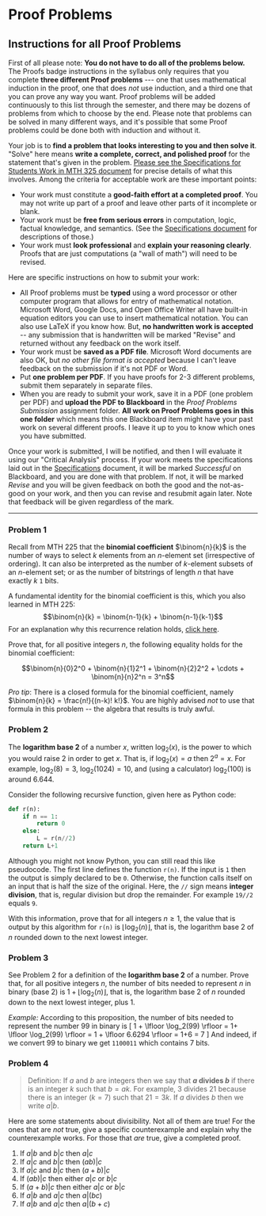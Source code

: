 # Proof Problems 

## Instructions for all Proof Problems 

First of all please note: **You do not have to do all of the problems below.** The Proofs badge instructions in the syllabus only requires that you complete **three different Proof problems** --- one that uses mathematical induction in the proof, one that does *not* use induction, and a third one that you can prove any way you want. Proof problems will be added continuously to this list through the semester, and there may be dozens of problems from which to choose by the end. Please note that problems can be solved in many different ways, and it's possible that some Proof problems could be done both with induction and without it. 

Your job is to **find a problem that looks interesting to you and then solve it**. "Solve" here means **write a complete, correct, and polished proof** for the statement that's given in the problem. [Please see the Specifications for Students Work in MTH 325 document](https://hackmd.io/lD6oyEN5RdiUi_wdg-rkZg) for precise details of what this involves. Among the criteria for acceptable work are these important points: 

- Your work must constitute a **good-faith effort at a completed proof**. You may not write up part of a proof and leave other parts of it incomplete or blank. 
- Your work must be **free from serious errors** in computation, logic, factual knowledge, and semantics. (See the [Specifications document](https://hackmd.io/lD6oyEN5RdiUi_wdg-rkZg) for descriptions of those.)
- Your work must **look professional** and **explain your reasoning clearly**. Proofs that are just computations (a "wall of math") will need to be revised. 

Here are specific instructions on how to submit your work: 

- All Proof problems must be **typed** using a word processor or other computer program that allows for entry of mathematical notation. Microsoft Word, Google Docs, and Open Office Writer all have built-in equation editors you can use to insert mathematical notation. You can also use LaTeX if you know how. But, **no handwritten work is accepted** -- any submission that is handwritten will be marked "Revise" and returned without any feedback on the work itself. 
- Your work must be **saved as a PDF file**. Microsoft Word documents are also OK, but *no other file format is accepted* because I can't leave feedback on the submission if it's not PDF or Word. 
- Put **one problem per PDF**. If you have proofs for 2-3 different problems, submit them separately in separate files. 
- When you are ready to submit your work, save it in a PDF (one problem per PDF) and **upload the PDF to Blackboard** in the *Proof Problems Submission* assignment folder. **All work on Proof Problems goes in this one folder** which means this one Blackboard item might have your past work on several different proofs. I leave it up to you to know which ones you have submitted. 


Once your work is submitted, I will be notified, and then I will evaluate it using our "Critical Analysis" process. If your work meets the specifications laid out in the [Specifications](https://hackmd.io/lD6oyEN5RdiUi_wdg-rkZg) document, it will be marked *Successful* on Blackboard, and you are done with that problem. If not, it will be marked *Revise* and you will be given feedback on both the good and the not-as-good on your work, and then you can revise and resubmit again later. Note that feedback will be given regardless of the mark. 



---



### Problem 1

Recall from MTH 225 that the **binomial coefficient** $\binom{n}{k}$ is the number of ways to select $k$ elements from an $n$-element set (irrespective of ordering). It can also be interpreted as the number of $k$-element subsets of an $n$-element set; or as the number of bitstrings of length $n$ that have exactly $k$ `1` bits. 

A fundamental identity for the binomial coefficient is this, which you also learned in MTH 225: 
$$\binom{n}{k} = \binom{n-1}{k} + \binom{n-1}{k-1}$$
For an explanation why this recurrence relation holds, [click here](https://vimeo.com/714228899).

Prove that, for all positive integers $n$, the following equality holds for the binomial coefficient: 

$$\binom{n}{0}2^0 + \binom{n}{1}2^1 + \binom{n}{2}2^2 + \cdots + \binom{n}{n}2^n = 3^n$$

*Pro tip*: There is a closed formula for the binomial coefficient, namely $\binom{n}{k} = \frac{n!}{(n-k)! k!}$. You are highly advised *not* to use that formula in this problem -- the algebra that results is truly awful. 


### Problem 2

The **logarithm base 2** of a number $x$, written $\log_2(x)$, is the power to which you would raise $2$ in order to get $x$. That is, if $\log_2(x) = a$ then $2^a = x$. For example, $\log_2(8) = 3$, $\log_2(1024) = 10$, and (using a calculator) $\log_2(100)$ is around $6.644$. 

Consider the following recursive function, given here as Python code: 

```python
def r(n):
	if n == 1: 
		return 0
	else:
		L = r(n//2)
	return L+1
```
Although you might not know Python, you can still read this like pseudocode. The first line defines the function `r(n)`. If the input is `1` then the output is simply declared to be `0`. Otherwise, the function calls itself on an input that is half the size of the original. Here, the `//` sign means **integer division**, that is, regular division but drop the remainder. For example `19//2` equals `9`.

With this information, prove that for all integers $n \geq 1$, the value that is output by this algorithm for `r(n)` is $\lfloor \log_2(n) \rfloor$, that is, the logarithm base 2 of $n$ rounded down to the next lowest integer. 

### Problem 3

See Problem 2 for a definition of the **logarithm base 2** of a number. Prove that, for all positive integers $n$, the number of bits needed to represent $n$ in binary (base 2) is $1 + \lfloor \log_2(n) \rfloor$, that is, the logarithm base 2 of $n$ rounded down to the next lowest integer, plus 1. 

*Example:* According to this proposition, the number of bits needed to represent the number 99 in binary is 
\[ 1 + \lfloor \log_2(99) \rfloor = 1+ \lfloor \log_2(99) \rfloor = 1 + \lfloor 6.6294 \rfloor = 1+6 = 7 \]
And indeed, if we convert 99 to binary we get `1100011` which contains 7 bits. 

### Problem 4 

>Definition: If $a$ and $b$ are integers then we say that **$a$ divides $b$** if there is an integer $k$ such that $b = ak$. For example, $3$ divides $21$ because there is an integer ($k=7$) such that $21 = 3k$. If $a$ divides $b$ then we write $a | b$. 

Here are some statements about divisibility. Not all of them are true! For the ones that are *not* true, give a specific counterexample and explain why the counterexample works. For those that *are* true, give a completed proof. 

1. If $a|b$ and $b|c$ then $a|c$
2. If $a|c$ and $b|c$ then $(ab)|c$ 
3. If $a|c$ and $b|c$ then $(a+b)|c$ 
4. If $(ab) | c$ then either $a|c$ or $b | c$ 
5. If $(a+b)| c$ then either $a|c$ or $b|c$ 
6. If $a|b$ and $a|c$ then $a|(bc)$ 
7. If $a|b$ and $a|c$ then $a | (b+c)$ 

